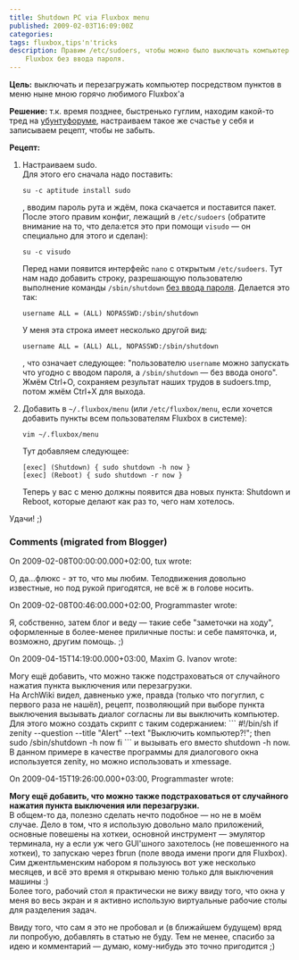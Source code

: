 ```yaml
---
title: Shutdown PC via Fluxbox menu
published: 2009-02-03T16:09:00Z
categories: 
tags: fluxbox,tips'n'tricks
description: Правим /etc/sudoers, чтобы можно было выключать компьютер из меню
    Fluxbox без ввода пароля.
---
```


<b>Цель:</b> выключать и перезагружать компьютер посредством пунктов в меню ныне мною горячо любимого Fluxbox'а

<b>Решение:</b> т.к. время позднее, быстренько гуглим, находим какой-то тред на <a href=http://ubuntuforums.org/archive/index.php/t-635825.html>убунтуфоруме</a>, настраиваем такое же счастье у себя и записываем рецепт, чтобы не забыть.

<b>Рецепт:</b><ol><li>Настраиваем sudo.<br/>
Для этого его сначала надо поставить:
```
su -c aptitude install sudo
```
, вводим пароль рута и ждём, пока скачается и поставится пакет. После этого правим конфиг, лежащий в <code>/etc/sudoers</code> (обратите внимание на то, что дела:ется это при помощи <code>visudo</code> — он специально для этого и сделан):
```
su -c visudo
```
Перед нами появится интерфейс <code>nano</code> с открытым <code>/etc/sudoers</code>. Тут нам надо добавить строку, разрешающую пользователю выполнение команды <code>/sbin/shutdown</code> <u>без ввода пароля</u>. Делается это так:
```
username ALL = (ALL) NOPASSWD:/sbin/shutdown
```
У меня эта строка имеет несколько другой вид:
```
username ALL = (ALL) ALL, NOPASSWD:/sbin/shutdown
```
, что означает следующее: "пользователю <code>username</code> можно запускать что угодно с вводом пароля, а <code>/sbin/shutdown</code> — без ввода оного".
Жмём Ctrl+O, сохраняем результат наших трудов в sudoers.tmp, потом жмём Ctrl+X для выхода.</li><li>Добавить в <code>~/.fluxbox/menu</code> (или <code>/etc/fluxbox/menu</code>, если хочется добавить пункты всем пользователям Fluxbox в системе):
```
vim ~/.fluxbox/menu
```
Тут добавляем следующее:
```
[exec] (Shutdown) { sudo shutdown -h now }
[exec] (Reboot) { sudo shutdown -r now }
```
Теперь у вас с меню должны появится два новых пункта: Shutdown и Reboot, которые делают как раз то, чего нам хотелось.</li></ol>
Удачи! ;)

<h3 id='hakyll-convert-comments-title'>Comments (migrated from Blogger)</h3>
<div class='hakyll-convert-comment'>
<p class='hakyll-convert-comment-date'>On 2009-02-08T00:00:00.000+02:00, tux wrote:</p>
<p class='hakyll-convert-comment-body'>
О, да...флюкс - эт то, что мы любим. Телодвижения довольно известные, но под рукой пригодятся, не всё ж в голове носить.
</p>
</div>

<div class='hakyll-convert-comment'>
<p class='hakyll-convert-comment-date'>On 2009-02-08T00:46:00.000+02:00, Programmaster wrote:</p>
<p class='hakyll-convert-comment-body'>
Я, собственно, затем блог и веду — такие себе "заметочки на ходу", оформленные в более-менее приличные посты: и себе памяточка, и, возможно, другим помощь. ;)
</p>
</div>

<div class='hakyll-convert-comment'>
<p class='hakyll-convert-comment-date'>On 2009-04-15T14:19:00.000+03:00, Maxim G. Ivanov wrote:</p>
<p class='hakyll-convert-comment-body'>
Могу ещё добавить, что можно также подстраховаться от случайного нажатия пункта выключения или перезагрузки.<br/>
На ArchWiki видел, давненько уже, правда (только что погуглил, с первого раза не нашёл), рецепт, позволяющий при выборе пункта выключения вызывать диалог согласны ли вы выключить компьютер.<br/>
Для этого можно создать скрипт с таким содержанием:
```
#!/bin/sh
if  zenity --question --title "Alert" --text "Выключить компьютер?!"; 
 then
  sudo /sbin/shutdown -h now
fi
```
и вызывать его вместо shutdown -h now.  В данном примере в качестве программы для диалогового окна используется zenity, но можно использовать и xmessage.
</p>
</div>

<div class='hakyll-convert-comment'>
<p class='hakyll-convert-comment-date'>On 2009-04-15T19:26:00.000+03:00, Programmaster wrote:</p>
<p class='hakyll-convert-comment-body'>
<B>Могу ещё добавить, что можно также подстраховаться от случайного нажатия пункта выключения или перезагрузки.</B><br/>
В общем-то да, полезно сделать нечто подобное — но не в моём случае. Дело в том, что я использую довольно мало приложений, основные повешены на хоткеи, основной инструмент — эмулятор терминала, ну а если уж чего GUI'шного захотелось (не повешенного на хоткеи), то запускаю через fbrun (поле ввода имени проги для Fluxbox). Сим джентльменским набором я пользуюсь вот уже несколько месяцев, и всё это время я открываю меню только для выключения машины :)<br/>
Более того, рабочий стол я практически не вижу ввиду того, что окна у меня во весь экран и я активно использую виртуальные рабочие столы для разделения задач.

Ввиду того, что сам я это не пробовал и (в ближайшем будущем) вряд ли попробую, добавлять в статью не буду. Тем не менее, спасибо за идею и комментарий — думаю, кому-нибудь это точно пригодится ;)
</p>
</div>



